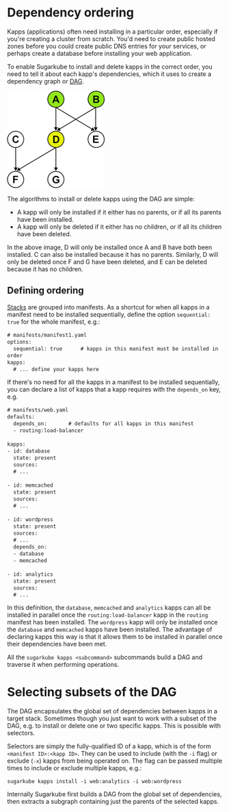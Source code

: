 # Dependency ordering
Kapps (applications) often need installing in a particular order, especially if you're creating a cluster from scratch. You'd need to create public hosted zones before you could create public DNS entries for your services, or perhaps create a database before installing your web application.

To enable Sugarkube to install and delete kapps in the correct order, you need to tell it about each kapp's dependencies, which it uses to create a dependency graph or [DAG](https://en.wikipedia.org/wiki/Directed_acyclic_graph). 

![DAG](dag.png)

The algorithms to install or delete kapps using the DAG are simple:

* A kapp will only be installed if it either has no parents, or if all its parents have been installed. 
* A kapp will only be deleted if it either has no children, or if all its children have been deleted.

In the above image, D will only be installed once A and B have both been installed. C can also be installed because it has no parents. Similarly, D will only be deleted once F and G have been deleted, and E can be deleted because it has no children.

## Defining ordering
[Stacks](stacks.md) are grouped into manifests. As a shortcut for when all kapps in a manifest need to be installed sequentially, define the option `sequential: true` for the whole manifest, e.g.:
```
# manifests/manifest1.yaml
options:
  sequential: true      # kapps in this manifest must be installed in order
kapps:
  # ... define your kapps here
```

If there's no need for all the kapps in a manifest to be installed sequentially, you can declare a list of kapps that a kapp requires with the `depends_on` key, e.g.
```
# manifests/web.yaml
defaults:
  depends_on:       # defaults for all kapps in this manifest
  - routing:load-balancer

kapps:
- id: database
  state: present
  sources: 
  # ...
  
- id: memcached
  state: present
  sources: 
  # ...
  
- id: wordpress
  state: present
  sources: 
  # ...
  depends_on:
  - database
  - memcached

- id: analytics
  state: present
  sources: 
  # ...
```
In this definition, the `database`, `memcached` and `analytics` kapps can all be installed in parallel once the `routing:load-balancer` kapp in the `routing` manifest has been installed. The `wordpress` kapp will only be installed once the `database` and `memcached` kapps have been installed. The advantage of declaring kapps this way is that it allows them to be installed in parallel once their dependencies have been met.

All the `sugarkube kapps <subcommand>` subcommands build a DAG and traverse it when performing operations.  

# Selecting subsets of the DAG
The DAG encapsulates the global set of dependencies between kapps in a target stack. Sometimes though you just want to work with a subset of the DAG, e.g. to install or delete one or two specific kapps. This is possible with selectors.

Selectors are simply the fully-qualified ID of a kapp, which is of the form `<manifest ID>:<kapp ID>`. They can be used to include (with the `-i` flag) or exclude (`-x`) kapps from being operated on. The flag can be passed multiple times to include or exclude multiple kapps, e.g.:
```
sugarkube kapps install -i web:analytics -i web:wordpress
```

Internally Sugarkube first builds a DAG from the global set of dependencies, then extracts a subgraph containing just the parents of the selected kapps.

